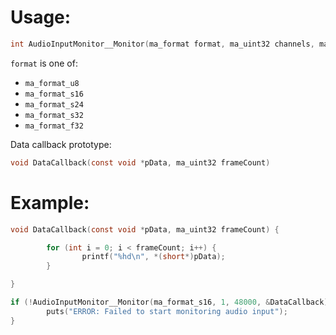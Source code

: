 # Usage:
```c
int AudioInputMonitor__Monitor(ma_format format, ma_uint32 channels, ma_uint32 sampleRate, AudioInputMonitor__DataCallback *OUT_dataCallback);
```
`format` is one of:
- `ma_format_u8`
- `ma_format_s16`
- `ma_format_s24`
- `ma_format_s32`
- `ma_format_f32`

Data callback prototype:
```c
void DataCallback(const void *pData, ma_uint32 frameCount)
```

# Example:
```c
void DataCallback(const void *pData, ma_uint32 frameCount) {

        for (int i = 0; i < frameCount; i++) {
                printf("%hd\n", *(short*)pData);
        }

}
```
```c
if (!AudioInputMonitor__Monitor(ma_format_s16, 1, 48000, &DataCallback)) {
        puts("ERROR: Failed to start monitoring audio input");
}
```
